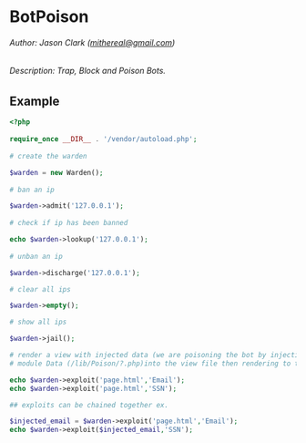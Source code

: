 BotPoison
==========
###### Author: Jason Clark (mithereal@gmail.com)

###### Description: Trap, Block and Poison Bots. 

## Example
```php
<?php
 
require_once __DIR__ . '/vendor/autoload.php';
 
# create the warden

$warden = new Warden();
  
# ban an ip

$warden->admit('127.0.0.1');
  
# check if ip has been banned

echo $warden->lookup('127.0.0.1');
  
# unban an ip

$warden->discharge('127.0.0.1');

# clear all ips

$warden->empty();

# show all ips

$warden->jail();

# render a view with injected data (we are poisoning the bot by injecting the Email or SSN Poison 
# module Data (/lib/Poison/?.php)into the view file then rendering to txt)

echo $warden->exploit('page.html','Email');
echo $warden->exploit('page.html','SSN');

## exploits can be chained together ex. 

$injected_email = $warden->exploit('page.html','Email');
echo $warden->exploit($injected_email,'SSN');